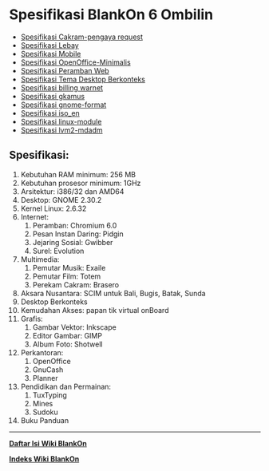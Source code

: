 # Spesifikasi BlankOn 6 Ombilin
  + [Spesifikasi Cakram-pengaya request](http://dev.blankonlinux.or.id/wiki/6/Spesifikasi/Cakram-pengaya/request)
  + [Spesifikasi Lebay](http://dev.blankonlinux.or.id/wiki/6/Spesifikasi/Lebay)
  + [Spesifikasi Mobile](http://dev.blankonlinux.or.id/wiki/6/Spesifikasi/Mobile)
  + [Spesifikasi OpenOffice-Minimalis](http://dev.blankonlinux.or.id/wiki/6/Spesifikasi/OpenOffice-Minimalis)
  + [Spesifikasi Peramban Web](http://dev.blankonlinux.or.id/wiki/6/Spesifikasi/PerambanWeb)
  + [Spesifikasi Tema Desktop Berkonteks](http://dev.blankonlinux.or.id/wiki/6/Spesifikasi/TemaDesktopBerkonteks)
  + [Spesifikasi billing warnet](http://dev.blankonlinux.or.id/wiki/6/Spesifikasi/billingwarnet)
  + [Spesifikasi gkamus](http://dev.blankonlinux.or.id/wiki/6/Spesifikasi/gkamus)
  + [Spesifikasi gnome-format](http://dev.blankonlinux.or.id/wiki/6/Spesifikasi/gnome-format)
  + [Spesifikasi iso_en](http://dev.blankonlinux.or.id/wiki/6/Spesifikasi/iso_en)
  + [Spesifikasi linux-module](http://dev.blankonlinux.or.id/wiki/6/Spesifikasi/linux-module)
  + [Spesifikasi lvm2-mdadm](http://dev.blankonlinux.or.id/wiki/6/Spesifikasi/lvm2-mdadm)

## Spesifikasi:
   1. Kebutuhan RAM minimum: 256 MB
   2. Kebutuhan prosesor minimum: 1GHz
   3. Arsitektur: i386/32 dan AMD64
   4. Desktop: GNOME 2.30.2
   5. Kernel Linux: 2.6.32
   6. Internet:
         1. Peramban: Chromium 6.0
         2. Pesan Instan Daring: Pidgin
         3. Jejaring Sosial: Gwibber
         4. Surel: Evolution
   7. Multimedia:
         1. Pemutar Musik: Exaile
         2. Pemutar Film: Totem
         3. Perekam Cakram: Brasero
   8. Aksara Nusantara: SCIM untuk Bali, Bugis, Batak, Sunda
   9. Desktop Berkonteks
  10. Kemudahan Akses: papan tik virtual onBoard
  11. Grafis:
         1. Gambar Vektor: Inkscape
         2. Editor Gambar: GIMP
         3. Album Foto: Shotwell
  12. Perkantoran:
         1. OpenOffice
         2. GnuCash
         3. Planner
  13. Pendidikan dan Permainan:
         1. TuxTyping
         2. Mines
         3. Sudoku
  14. Buku Panduan




---
[**Daftar Isi Wiki BlankOn**](/wiki/DaftarIsi/index.html)
 
[**Indeks Wiki BlankOn**](/wiki/Indeks.html)



